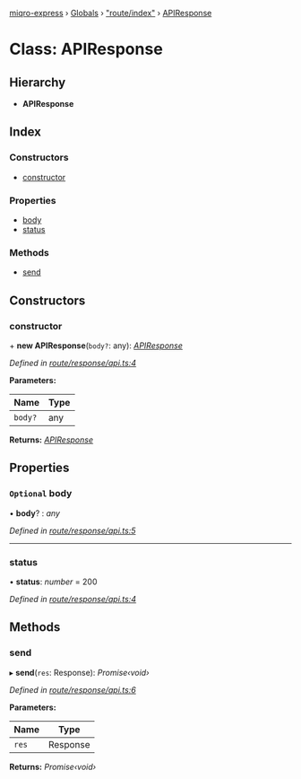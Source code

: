[miqro-express](../README.md) › [Globals](../globals.md) › ["route/index"](../modules/_route_index_.md) › [APIResponse](_route_index_.apiresponse.md)

# Class: APIResponse

## Hierarchy

* **APIResponse**

## Index

### Constructors

* [constructor](_route_index_.apiresponse.md#constructor)

### Properties

* [body](_route_index_.apiresponse.md#optional-body)
* [status](_route_index_.apiresponse.md#status)

### Methods

* [send](_route_index_.apiresponse.md#send)

## Constructors

###  constructor

\+ **new APIResponse**(`body?`: any): *[APIResponse](_route_index_.apiresponse.md)*

*Defined in [route/response/api.ts:4](https://github.com/claukers/miqro-express/blob/4a37b0c/src/route/response/api.ts#L4)*

**Parameters:**

Name | Type |
------ | ------ |
`body?` | any |

**Returns:** *[APIResponse](_route_index_.apiresponse.md)*

## Properties

### `Optional` body

• **body**? : *any*

*Defined in [route/response/api.ts:5](https://github.com/claukers/miqro-express/blob/4a37b0c/src/route/response/api.ts#L5)*

___

###  status

• **status**: *number* = 200

*Defined in [route/response/api.ts:4](https://github.com/claukers/miqro-express/blob/4a37b0c/src/route/response/api.ts#L4)*

## Methods

###  send

▸ **send**(`res`: Response): *Promise‹void›*

*Defined in [route/response/api.ts:6](https://github.com/claukers/miqro-express/blob/4a37b0c/src/route/response/api.ts#L6)*

**Parameters:**

Name | Type |
------ | ------ |
`res` | Response |

**Returns:** *Promise‹void›*
